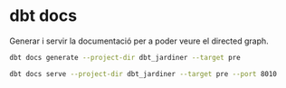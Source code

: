 # dbt docs

Generar i servir la documentació per a poder veure el directed graph.

```bash
dbt docs generate --project-dir dbt_jardiner --target pre

dbt docs serve --project-dir dbt_jardiner --target pre --port 8010
```